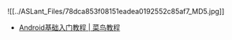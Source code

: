 ![[../ASLant_Files/78dca853f08151eadea0192552c85af7_MD5.jpg]]

- [Android基础入门教程 | 菜鸟教程](https://www.runoob.com/w3cnote/android-tutorial-intro.html)